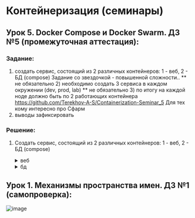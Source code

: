 # Контейнеризация (семинары)

## Урок 5. Docker Compose и Docker Swarm. ДЗ №5 (промежуточная аттестация): 

### Задание:

1) создать сервис, состоящий из 2 различных контейнеров: 1 - веб, 2 - БД (compose)
Задание со звездочкой - повышенной сложности..
** не обязательно 2) необходимо создать 3 сервиса в каждом окружении (dev, prod, lab)
** не обязательно 3) по итогу на каждой ноде должно быть по 2 работающих контейнера
https://github.com/Terekhov-A-S/Containerization-Seminar_5 
Для тех кому интересно про Сфарм
4) выводы зафиксировать

### Решение:

1) Создать сервис, состоящий из 2 различных контейнеров: 1 - веб, 2 - БД (compose)

   <details><summary>веб</summary>

   

   </details>

   <details><summary>бд</summary>

   

   </details>

## Урок 1. Механизмы пространства имен. ДЗ №1 (самопроверка): 

![image](https://github.com/bubaleh1337/Containerization-GB/assets/52395752/ea3f3291-eacc-47cc-a678-433222bb897f)
